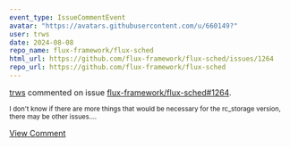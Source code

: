 ```yaml
---
event_type: IssueCommentEvent
avatar: "https://avatars.githubusercontent.com/u/660149?"
user: trws
date: 2024-08-08
repo_name: flux-framework/flux-sched
html_url: https://github.com/flux-framework/flux-sched/issues/1264
repo_url: https://github.com/flux-framework/flux-sched
---
```


<a href='https://github.com/trws' target='_blank'>trws</a> commented on issue <a href='https://github.com/flux-framework/flux-sched/issues/1264' target='_blank'>flux-framework/flux-sched#1264</a>.

<small>I don't know if there are more things that would be necessary for the rc_storage version, there may be other issues....</small>

<a href='https://github.com/flux-framework/flux-sched/issues/1264' target='_blank'>View Comment</a>